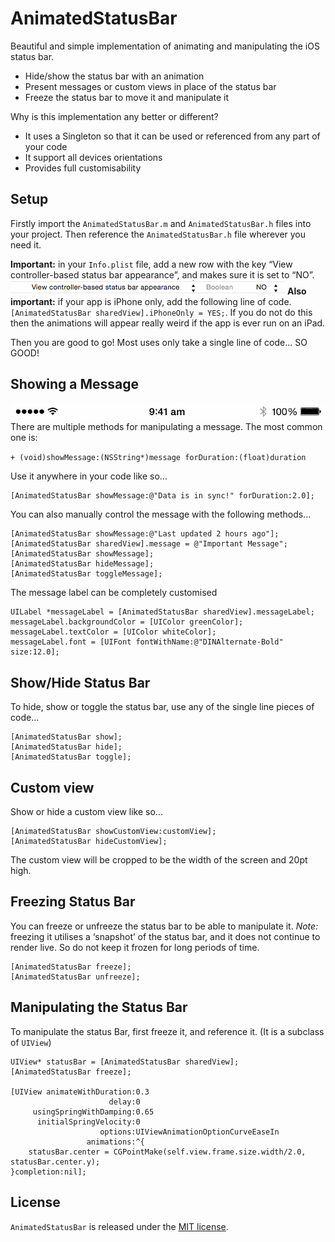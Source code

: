 # AnimatedStatusBar
Beautiful and simple implementation of animating and manipulating the iOS status bar.
- Hide/show the status bar with an animation
- Present messages or custom views in place of the status bar
- Freeze the status bar to move it and manipulate it

Why is this implementation any better or different?
- It uses a Singleton so that it can be used or referenced from any part of your code
- It support all devices orientations
- Provides full customisability 

## Setup
Firstly import the `AnimatedStatusBar.m` and `AnimatedStatusBar.h` files into your project. Then reference the `AnimatedStatusBar.h` file wherever you need it.

**Important:** in your `Info.plist` file, add a new row with the key “View controller-based status bar appearance”, and makes sure it is set to “NO”. 
![Plist addition](images/plist.png)
**Also important:** if your app is iPhone only, add the following line of code. `[AnimatedStatusBar sharedView].iPhoneOnly = YES;`. If you do not do this then the animations will appear really weird if the app is ever run on an iPad.

Then you are good to go! Most uses only take a single line of code... SO GOOD!

## Showing a Message
![Status Bar message demo](images/statusBarMessage.gif)
There are multiple methods for manipulating a message. The most common one is: 

`+ (void)showMessage:(NSString*)message forDuration:(float)duration`

Use it anywhere in your code like so...
``` objc
[AnimatedStatusBar showMessage:@"Data is in sync!" forDuration:2.0];
```

You can also manually control the message with the following methods...
``` objc
[AnimatedStatusBar showMessage:@"Last updated 2 hours ago"];
[AnimatedStatusBar sharedView].message = @"Important Message";
[AnimatedStatusBar showMessage];
[AnimatedStatusBar hideMessage];
[AnimatedStatusBar toggleMessage];
```

The message label can be completely customised
``` objc
UILabel *messageLabel = [AnimatedStatusBar sharedView].messageLabel;
messageLabel.backgroundColor = [UIColor greenColor];
messageLabel.textColor = [UIColor whiteColor];
messageLabel.font = [UIFont fontWithName:@"DINAlternate-Bold" size:12.0];
```

## Show/Hide Status Bar
To hide, show or toggle the status bar, use any of the single line pieces of code...
``` objc
[AnimatedStatusBar show];
[AnimatedStatusBar hide];
[AnimatedStatusBar toggle];
```

## Custom view
Show or hide a custom view like so...
``` objc
[AnimatedStatusBar showCustomView:customView];
[AnimatedStatusBar hideCustomView];
```
The custom view will be cropped to be the width of the screen and 20pt high.

## Freezing Status Bar
You can freeze or unfreeze the status bar to be able to manipulate it. *Note:* freezing it utilises a ‘snapshot’ of the status bar, and it does not continue to render live. So do not keep it frozen for long periods of time.
``` objc
[AnimatedStatusBar freeze];
[AnimatedStatusBar unfreeze];
```

## Manipulating the Status Bar
To manipulate the status Bar, first freeze it, and reference it. (It is a subclass of `UIView`)
``` objc
UIView* statusBar = [AnimatedStatusBar sharedView];
[AnimatedStatusBar freeze];

[UIView animateWithDuration:0.3 
                      delay:0 
     usingSpringWithDamping:0.65 
      initialSpringVelocity:0 
                    options:UIViewAnimationOptionCurveEaseIn 
                 animations:^{
    statusBar.center = CGPointMake(self.view.frame.size.width/2.0, statusBar.center.y);
}completion:nil];
```

## License
`AnimatedStatusBar` is released under the [MIT license](https://github.com/DWilliames/AnimatedStatusBar/blob/master/LICENSE).